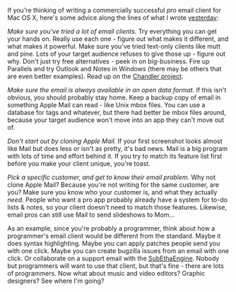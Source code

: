 <!--
.. title: Free advice about a pro email client
.. date: 2007/07/06 09:54
.. slug: free-advice-about-a-pro-email-client
.. link:
.. description:
.. tags: email, mac
-->


If you're thinking of writing a commercially successful *pro* email client for Mac OS X, here's some advice along the lines of what I wrote [yesterday](http://michael-mccracken.net/wp/2007/07/05/it-could-work-a-3rd-party-email-client-for-os-x/):

*Make sure you've tried a lot of email clients.* Try everything you can get your hands on. Really use each one - figure out what makes it different, and what makes it powerful. Make sure you've tried text-only clients like mutt and pine. Lots of your target audience refuses to give those up - figure out why. Don't just try free alternatives - peek in on big-business. Fire up Parallels and try Outlook and Notes in Windows (there may be others that are even better examples). Read up on the [Chandler project](http://chandlerproject.org/Projects/WebHome).

*Make sure the email is always available in an open data format.* If this isn't obvious, you should probably stay home. Keep a backup copy of email in something Apple Mail can read - like Unix mbox files. You can use a database for tags and whatever, but there had better be mbox files around, because your target audience won't move into an app they can't move out of.

*Don't start out by cloning Apple Mail.* If your first screenshot looks almost like Mail but does less or isn't as pretty, it's bad news. Mail is a big program with lots of time and effort behind it. If you try to match its feature list first before you make your client unique, you're toast.

*Pick a specific customer, and get to know their email problem.* Why not clone Apple Mail? Because you're not writing for the same customer, are you? Make sure you know who your customer is, and what they actually *need*. People who want a pro app probably already have a system for to-do lists & notes, so your client doesn't need to match those features. Likewise, email pros can still use Mail to send slideshows to Mom…

As an example, since you're probably a programmer, think about how a programmer's email client would be different from the standard. Maybe it does syntax highlighting. Maybe you can apply patches people send you with one click. Maybe you can create bugzilla issues from an email with one click. Or collaborate on a support email with the [SubEthaEngine](http://www.codingmonkeys.de/subethaengine/). Nobody but programmers will want to use that client, but that's fine - there are lots of programmers. Now what about music and video editors? Graphic designers? See where I'm going?
